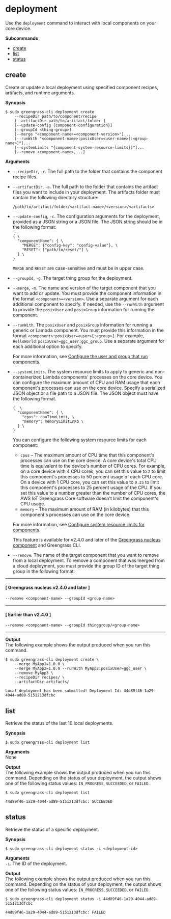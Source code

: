 # deployment<a name="gg-cli-deployment"></a>

Use the `deployment` command to interact with local components on your core device\. 

**Subcommands**
+ [create](#deployment-create)
+ [list](#deployment-list)
+ [status](#deployment-status)

## create<a name="deployment-create"></a>

Create or update a local deployment using specified component recipes, artifacts, and runtime arguments\.

**Synopsis**  

```
$ sudo greengrass-cli deployment create 
    --recipeDir path/to/component/recipe
    [--artifactDir path/to/artifact/folder ]
    [--update-config {component-configuration}]
    [--groupId <thing-group>]
    [--merge "<component-name>=<component-version>"]...
    [--runWith "<component-name>:posixUser=<user-name>[:<group-name>]"]...
    [--systemLimits "{component-system-resource-limits}]"]...
    [--remove <component-name>,...]
```

**Arguments**  
+ `--recipeDir`, `-r`\. The full path to the folder that contains the component recipe files\.
+ `--artifactDir`, `-a`\. The full path to the folder that contains the artifact files you want to include in your deployment\. The artifacts folder must contain the following directory structure:

  ```
  /path/to/artifact/folder/<artifact-name>/<version>/<artifacts>
  ```
+ `--update-config`, `-c`\. The configuration arguments for the deployment, provided as a JSON string or a JSON file\. The JSON string should be in the following format: 

  ```
  { \
    "componentName": { \ 
      "MERGE": {"config-key": "config-value"}, \
      "RESET": ["path/to/reset/"] \
    } \
  }
  ```

  `MERGE` and `RESET` are case\-sensitive and must be in upper case\.
+ `--groupId`, `-g`\. The target thing group for the deployment\.
+ `--merge`, `-m`\. The name and version of the target component that you want to add or update\. You must provide the component information in the format `<component>=<version>`\. Use a separate argument for each additional component to specify\. If needed, use the `--runWith` argument to provide the `posixUser` and `posixGroup` information for running the component\.
+ `--runWith`\. The `posixUser` and `posixGroup` information for running a generic or Lambda component\. You must provide this information in the format `<component>:posixUser=<user>[:<group>]`\. For example, `HelloWorld:posixUser=ggc_user:ggc_group`\. Use a separate argument for each additional option to specify\.

  For more information, see [Configure the user and group that run components](configure-greengrass-core-v2.md#configure-component-user)\.
+ `--systemLimits`\. The system resource limits to apply to generic and non\-containerized Lambda components' processes on the core device\. You can configure the maximum amount of CPU and RAM usage that each component's processes can use on the core device\. Specify a serialized JSON object or a file path to a JSON file\. The JSON object must have the following format\.

  ```
  {  \
    "componentName": { \ 
      "cpus": cpuTimeLimit, \
      "memory": memoryLimitInKb \
    } \
  }
  ```

  You can configure the following system resource limits for each component:
  + `cpus` – <a name="system-resource-limits-cpu-definition-this"></a>The maximum amount of CPU time that this component's processes can use on the core device\. A core device's total CPU time is equivalent to the device's number of CPU cores\. For example, on a core device with 4 CPU cores, you can set this value to `2` to limit this component's processes to 50 percent usage of each CPU core\. On a device with 1 CPU core, you can set this value to `0.25` to limit this component's processes to 25 percent usage of the CPU\. If you set this value to a number greater than the number of CPU cores, the AWS IoT Greengrass Core software doesn't limit the component's CPU usage\.
  + `memory` – <a name="system-resource-limits-memory-definition-this"></a>The maximum amount of RAM \(in kilobytes\) that this component's processes can use on the core device\.

  For more information, see [Configure system resource limits for components](configure-greengrass-core-v2.md#configure-component-system-resource-limits)\.

  This feature is available for v2\.4\.0 and later of the [Greengrass nucleus component](greengrass-nucleus-component.md) and Greengrass CLI\.
+ `--remove`\. The name of the target component that you want to remove from a local deployment\. To remove a component that was merged from a cloud deployment, you must provide the group ID of the target thing group in the following format:

------
#### [ Greengrass nucleus v2\.4\.0 and later ]

  ```
  --remove <component-name> --groupId <group-name>
  ```

------
#### [ Earlier than v2\.4\.0 ]

  ```
  --remove <component-name> --groupId thinggroup/<group-name>
  ```

------

**Output**  
The following example shows the output produced when you run this command\.  

```
$ sudo greengrass-cli deployment create \
    --merge MyApp1=1.0.0 \
    --merge MyApp2=1.0.0 --runWith MyApp2:posixUser=ggc_user \
    --remove MyApp3 \
    --recipeDir recipes/ \ 
    --artifactDir artifacts/

Local deployment has been submitted! Deployment Id: 44d89f46-1a29-4044-ad89-5151213dfcbc
```

## list<a name="deployment-list"></a>

Retrieve the status of the last 10 local deployments\.

**Synopsis**  

```
$ sudo greengrass-cli deployment list
```

**Arguments**  
None

**Output**  
The following example shows the output produced when you run this command\. Depending on the status of your deployment, the output shows one of the following status values: `IN_PROGRESS`, `SUCCEEDED`, or `FAILED`\.  

```
$ sudo greengrass-cli deployment list

44d89f46-1a29-4044-ad89-5151213dfcbc: SUCCEEDED
```

## status<a name="deployment-status"></a>

Retrieve the status of a specific deployment\.

**Synopsis**  

```
$ sudo greengrass-cli deployment status -i <deployment-id>
```

**Arguments**  
`-i`\. The ID of the deployment\.

**Output**  
The following example shows the output produced when you run this command\. Depending on the status of your deployment, the output shows one of the following status values: `IN_PROGRESS`, `SUCCEEDED`, or `FAILED`\.  

```
$ sudo greengrass-cli deployment status -i 44d89f46-1a29-4044-ad89-5151213dfcbc

44d89f46-1a29-4044-ad89-5151213dfcbc: FAILED
```